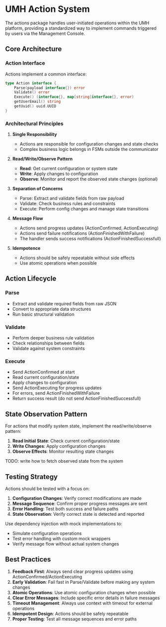 # UMH Action System

The actions package handles user-initiated operations within the UMH platform, providing a standardized way to implement commands triggered by users via the Management Console.

## Core Architecture

### Action Interface

Actions implement a common interface:

```go
type Action interface {
    Parse(payload interface{}) error
    Validate() error
    Execute() (interface{}, map[string]interface{}, error)
    getUserEmail() string
    getUuid() uuid.UUID
}
```

### Architectural Principles

1. **Single Responsibility**
   - Actions are responsible for configuration changes and state checks
   - Complex business logic belongs in FSMs outside the communicator

2. **Read/Write/Observe Pattern**
   - **Read**: Get current configuration or system state
   - **Write**: Apply changes to configuration
   - **Observe**: Monitor and report the observed state changes (optional)

3. **Separation of Concerns**
   - Parse: Extract and validate fields from raw payload
   - Validate: Check business rules and constraints
   - Execute: Perform config changes and manage state transitions

4. **Message Flow**
   - Actions send progress updates (ActionConfirmed, ActionExecuting)
   - Actions send failure notifications (ActionFinishedWithFailure)
   - The handler sends success notifications (ActionFinishedSuccessfull)

5. **Idempotence**
   - Actions should be safely repeatable without side effects
   - Use atomic operations when possible

## Action Lifecycle

### Parse
- Extract and validate required fields from raw JSON
- Convert to appropriate data structures
- Run basic structural validation

### Validate
- Perform deeper business rule validation
- Check relationships between fields
- Validate against system constraints

### Execute
- Send ActionConfirmed at start
- Read current configuration/state
- Apply changes to configuration
- Send ActionExecuting for progress updates
- For errors, send ActionFinishedWithFailure
- Return success result (do not send ActionFinishedSuccessfull)

## State Observation Pattern

For actions that modify system state, implement the read/write/observe pattern:

1. **Read Initial State**: Check current configuration/state
2. **Write Changes**: Apply configuration changes
3. **Observe Effects**: Monitor resulting state changes

TODO: write how to fetch observed state from the system

## Testing Strategy

Actions should be tested with a focus on:

1. **Configuration Changes**: Verify correct modifications are made
2. **Message Sequence**: Confirm proper progress messages are sent
3. **Error Handling**: Test both success and failure paths
4. **State Observation**: Verify correct state is detected and reported

Use dependency injection with mock implementations to:
- Simulate configuration operations
- Test error handling with custom mock wrappers
- Verify message flow without actual system changes

## Best Practices

1. **Feedback First**: Always send clear progress updates using ActionConfirmed/ActionExecuting
2. **Early Validation**: Fail fast in Parse/Validate before making any system changes
3. **Atomic Operations**: Use atomic configuration changes when possible
4. **Clear Error Messages**: Include specific error details in failure messages
5. **Timeout Management**: Always use context with timeout for external operations
6. **Idempotent Design**: Actions should be safely repeatable
7. **Proper Testing**: Test all message sequences and error paths
